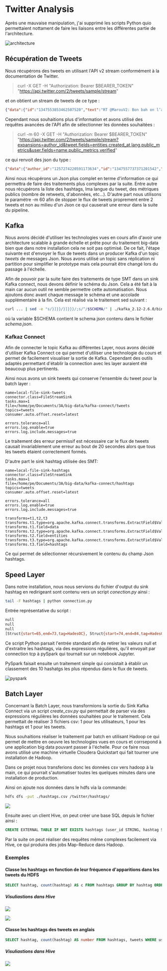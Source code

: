 # Twitter Analysis

Après une mauvaise manipulation, j'ai supprimé les scripts Python quio permettaient nottament de faire les liaisons entre les différentes partie de l'architecture.

![architecture](img/architecture.png)

## Récupération de Tweets

Nous récupérons des tweets en utilisant l'API v2 stream conformément à la documentation de Twitter.

> curl -X GET -H "Authorization: Bearer $BEARER_TOKEN" "https://api.twitter.com/2/tweets/sample/stream"

et on obtient un stream de tweets de ce type :

```json
{"data":{"id":"1347553853462507520","text":"RT @MarouV2: Bon bah on l’avait sentit ... Reconfinement total pour bientôt ✔️ https://t.co/014j0fSYKa"}}"
```

Cependant nous souhaitions plus d'information et avons utilisé des requêtes avancées de l'API afin de sélectionner les données souhaitées :

> curl -m 60 -X GET -H "Authorization: Bearer $BEARER_TOKEN" "https://api.twitter.com/2/tweets/sample/stream?expansions=author_id&tweet.fields=entities,created_at,lang,public_metrics&user.fields=name,public_metrics,verified"

ce qui renvoit des json du type :

```json
{"data":{"author_id":"1257274220591173634","id":"1347557737371201542","text":"3)Qui fût l’entraîneur amenant Lille, promu, à la 3e place lors de la saison 2000-2001 ?","created_at":"2021-01-08T14:56:15.000Z","lang":"fr","public_metrics":{"retweet_count":0,"reply_count":1,"like_count":0,"quote_count":0}},"includes":{"users":[{"id":"1257274220591173634","public_metrics":{"followers_count":504,"following_count":44,"tweet_count":307,"listed_count":4},"verified":false,"name":"La Causerie","username":"La_Causerie_"}]}}
```

Ainsi nous récupérons un Json plus complet en terme d'information ce qui permettra de faire des traitements plus complexes par la suite. Entre autre nous récupérons la liste des hashtags, lma langue du tweet, des métriques publics (nombre de retweets, d'abonnées, etc...). D'autre part nous utilisons le paramètre -m 60 afin de stopper le flux de tweets proprement entre 2 tweets et non au milieu d'un Json ce qui causerait une erreur dans la suite du pipeline.

## Kafka

Nous avons décidé d'utiliser les technologies vues en cours afin d'avoir une architecture scalable à grande échelle et prête pour du traitement big-data bien que dans notre installation cela ne soit pas optimisé. De ce fait, l'étape suivante est d'envoyer le flux de tweets dans un producer Kafka d'un topic *tweets* de messages Json. Nous avons utilisé un topic sans réplication ni partition pour simplifier le prototype mais cela pourrait être changé lors du passage à l'échelle.

Afin de pouvoir par la suite faire des traitements de type SMT dans un sink Kafka connect, nous devons définir le schéma du Json. Cela a été fait à la main car aucun outil ne semble permettre cette automatisation. Nous ajoutons donc avant chaque message le schéma et une accolade supplémentaire à la fin. Cela est réalisé via le traitement sed suivant :

```bash
curl ... | sed -e "s/}]}}/}]}}}/;s/^/$SCHEMA/" | ./kafka_2.12-2.6.0/bin/kafka-console-producer.sh --broker-list localhost:9094 --topic tweets
```

où la variable $SCHEMA contient le schema json contenu dans le fichier *schema.json*.

### Kafkaz Connect

Afin de connecter le topic Kafka au différentes Layer, nous avons décidé d'utiliser Kafka Connect ce qui permet d'utiliser une technologie du cours et permet de facilement visualiser la sortie de Kafka. Cependant des outils adaptés permettant d'établir la connection avec les layer auraient été beaucoup plus pertinents.

Ainsi nous avons un sink tweets qui conserve l'ensemble du tweet pour la batch layer :

```text
name=local-file-sink-tweets
connector.class=FileStreamSink
tasks.max=1
file=/home/pe/Documents/3A/big-data/kafka-connect/tweets
topics=tweets
consumer.auto.offset.reset=latest

errors.tolerance=all
errors.log.enable=true
errors.log.include.messages=true
```

Le traitement des erreur permissif est nécessaire car le flux de tweets causait invariablement une erreur au bout de 20 secondes alors que tous les tweets étaient correctement formés.

D'autre part le sink hashtag utilisée des SMT:

```text
name=local-file-sink-hashtags
connector.class=FileStreamSink
tasks.max=1
file=/home/pe/Documents/3A/big-data/kafka-connect/hashtags
topics=tweets
consumer.auto.offset.reset=latest

errors.tolerance=all
errors.log.enable=true
errors.log.include.messages=true

transforms=t1,t2,t3
transforms.t1.type=org.apache.kafka.connect.transforms.ExtractField$Value
transforms.t1.field=data
transforms.t2.type=org.apache.kafka.connect.transforms.ExtractField$Value
transforms.t2.field=entities
transforms.t3.type=org.apache.kafka.connect.transforms.ExtractField$Value
transforms.t3.field=hashtags
```

Ce qui permet de sélectionner récursivement le contenu du champ Json hashtags.

## Speed Layer

Dans notre installation, nous nous servions du fichier d'output du sink hashtag en redirigeant sont contenu vers un script *conection.py* ainsi :

```bash
tail -F hashtags | python connection.py
```

Entrée représentative du script :

```bash
null
null
null
[Struct{start=65,end=73,tag=HadesOC}, Struct{start=74,end=84,tag=HadesGame}]
```

Ce script Python parsait l'entrée standard afin de retirer les valeurs null et d'extraitre les hashtags, via des expressions régulières, qu'il envoyait par connection tcp à pySpark qui tournait sur un notebook Jupyter.

PySpark faisait ensuite un traitement simple qui consistait à établir un classement des 10 hashatgs les plus répendus dans le flux de tweets.

![pyspark](./img/spark.png)

## Batch Layer

Concernant la Batch Layer, nous transformions la sortie du Sink Kafka Connect via un script *create_csv.py* qui permettait de parser via des expressions régulières les données souhaitées pour le traitement. Cela permettait de réaliser 3 fichiers csv: 1 pour les utilisateurs, 1 pour les hashtags et 1 pour les tweets.

Nous souhaitions réaliser le traitement par batch en utilisant Hadoop ce qui permet de mettre en oeuvre les technologies vues en cours et corrsepond à une application big data pouvant passer à l'échelle. Pour ce faire nous avons utilisé une machine virtuelle Cloudera Quickstart qui fait tourner une installation de Hadoop.

Dans ce projet nous transferions donc les données csv vers hadoop à la main, ce qui pourrait s'automatiser toutes les quelques minutes dans une installation de production.

Ainsi on ajoute nos données dans le hdfs via la commande:

```bash
hdfs dfs -put ./hashtags.csv /twitter/hashtags/
```

![](img/hdfs.png)

Ensuite avec un client Hive, on peut créer une base SQL depuis le fichier ainsi :

```SQL
CREATE EXTERNAL TABLE IF NOT EXISTS hashtags (user_id STRING, hashtag STRING) ROW FORMAT DELIMITED FIELDS TERMINATED BY ',' STORED AS TEXTFILE LOCATION '/twitter/hashtags';
```

Par la suite on peut réaliser des requêtes même complexes facilement via Hive, ce qui produira des jobs Map-Reduce dans Hadoop.

### Exemples

#### Classe les hashtags en fonction de leur fréquence d'apparitions dans les tweets du HDFS

```SQL
SELECT hashtag, count(hashtag) AS c FROM hashtags GROUP BY hashtag ORDER BY c DESC;
```

##### Visuliastions dans Hive

![](img/hive_count.png)

![](img/hive_bar.png)


#### Classe les hashtags des tweets en anglais

```SQL
SELECT hashtag, count(hashtag) AS number FROM hashtags, tweets WHERE user_id = id AND lang = 'en' GROUP BY hashtag ORDER BY number DESC;
```

##### Visuliastions dans Hive

![](img/bigdata_bars.png)
